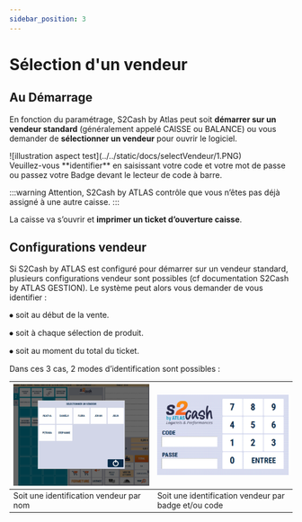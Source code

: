 ```yaml
---
sidebar_position: 3
---
```


# Sélection d'un vendeur

## Au Démarrage


En fonction du paramétrage, S2Cash by Atlas peut soit **démarrer sur un vendeur standard** (généralement appelé CAISSE ou BALANCE) ou vous demander de **sélectionner un vendeur** pour ouvrir le logiciel.

<div className="contenaireImg">
![illustration aspect test](../../static/docs/selectVendeur/1.PNG)
</div>
Veuillez-vous **identifier** en saisissant votre code et votre mot de passe ou passez votre Badge devant le lecteur de code à barre.

 
:::warning
Attention, S2Cash by ATLAS contrôle que vous n’êtes pas déjà assigné à une autre caisse.
:::

La caisse va s’ouvrir et **imprimer un ticket d’ouverture caisse**.

## Configurations vendeur

Si S2Cash by ATLAS est configuré pour démarrer sur un vendeur standard, plusieurs configurations vendeur sont possibles (cf documentation S2Cash by ATLAS GESTION). Le système peut alors vous demander de vous identifier :


⦁	soit au début de la vente.

⦁	soit à chaque sélection de produit.

⦁	soit au moment du total du ticket.


Dans ces 3 cas, 2 modes d’identification sont possibles :

| ![illustration aspect test](../../static/docs/beggingday/1.PNG) | ![illustration aspect test](../../static/docs/selectVendeur/1.PNG) | 
|-----------|-----------|
|Soit une identification vendeur par nom| Soit une identification vendeur par badge et/ou code |
